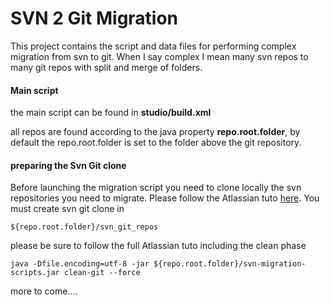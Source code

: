 SVN 2 Git Migration
===
This project contains the script and data files for performing complex migration from svn to git.
When I say complex I mean many svn repos to many git repos with split and merge of folders.

#### Main script

the main script can be found in 
**studio/build.xml**

all repos are found according to the java property **repo.root.folder**, by default the repo.root.folder is set to the folder above the git repository.

#### preparing the Svn Git clone
Before launching the migration script you need to clone locally the svn repositories you need to migrate. Please follow the Atlassian tuto [here](https://www.atlassian.com/git/migration#!migration-convert).
You must create svn git clone in 

    ${repo.root.folder}/svn_git_repos
please be sure to follow the full Atlassian tuto including the clean phase

    java -Dfile.encoding=utf-8 -jar ${repo.root.folder}/svn-migration-scripts.jar clean-git --force

more to come....